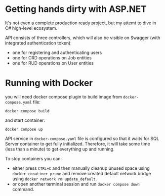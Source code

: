 # Getting hands dirty with ASP.NET
It's not even a complete production ready project, but my attemt to dive in C# high-level ecosystem.

API consists of three controllers, which will also be visible on Swagger (with integrated authentication token):
 - one for registering and authenticating users
 - one for CRD operations on Job entities
 - one for RUD operations on User entities

# Running with Docker
you will need docker compose plugin to build image from ```docker-compose.yaml``` file:
```
docker compose build
```
and start container:
```
docker compose up
```
API service in ```docker-compose.yaml``` file is configured so that it waits for SQL Server container to get fully initialized.
Therefore, it will take some time (less than a minute) to get everything up and running.

To stop containers you can:
 - either press ```CTRL+C``` and then manually cleanup unused space using ```docker conatiner prune``` and
   remove created default network bridge using ```docker network rm update_default```.
 - or open another terminal session and run ```docker compose down``` command.
